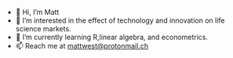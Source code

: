 - 👋 Hi, I’m Matt
- 👀 I’m interested in the effect of technology and innovation on life science markets.
- 🌱 I’m currently learning R,linear algebra, and econometrics.
- 📫 Reach me at mattwest@protonmail.ch

<!---
matty-west/matty-west is a ✨ special ✨ repository because its `README.md` (this file) appears on your GitHub profile.
You can click the Preview link to take a look at your changes.
--->
